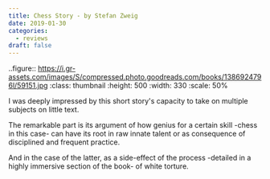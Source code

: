 ```yaml
---
title: Chess Story - by Stefan Zweig
date: 2019-01-30
categories:
  - reviews
draft: false
---
```


..figure:: https://i.gr-assets.com/images/S/compressed.photo.goodreads.com/books/1386924796l/59151.jpg
   :class: thumbnail
   :height: 500
   :width: 330
   :scale: 50%

I was deeply impressed by this short story's capacity to take on multiple subjects on little text.

The remarkable part is its argument of how genius for a certain skill -chess in this case- can have its root in raw innate talent or as consequence of disciplined and frequent practice.

And in the case of the latter, as a side-effect of the process -detailed in a highly immersive section of the book- of white torture.
